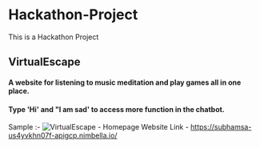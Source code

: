 # Hackathon-Project
This is a Hackathon Project 

## VirtualEscape 

#### A website for listening to music meditation and play games all in one place.
#### Type 'Hi' and "I am sad' to access more function in the chatbot.

Sample :-
![VirtualEscape - Homepage](https://user-images.githubusercontent.com/52341551/97068730-f19a9300-15e7-11eb-92e9-8adde0a3384f.png)
Website Link - https://subhamsa-us4yvkhn07f-apigcp.nimbella.io/
